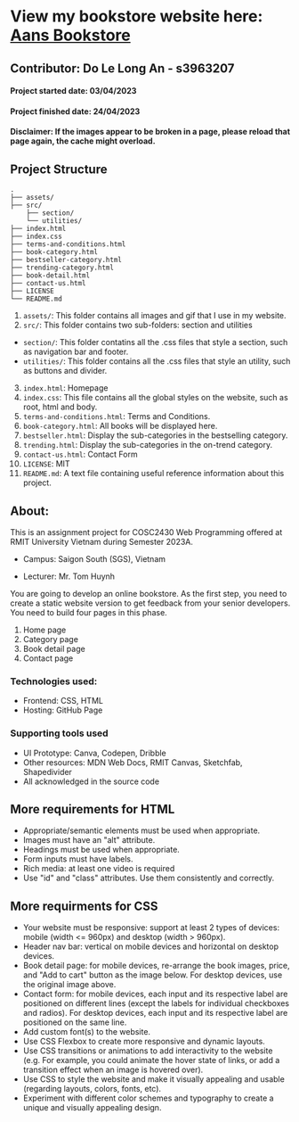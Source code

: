 # View my bookstore website here: [Aans Bookstore](https://laansdole.github.io/bookstore-hackathon_s3963207/)
## Contributor: Do Le Long An - s3963207

#### Project started date: 03/04/2023

#### Project finished date: 24/04/2023

#### Disclaimer: If the images appear to be broken in a page, please reload that page again, the cache might overload.


## Project Structure

```
.
├── assets/
├── src/
    ├── section/
    └── utilities/
├── index.html
├── index.css
├── terms-and-conditions.html
├── book-category.html
├── bestseller-category.html
├── trending-category.html
├── book-detail.html
├── contact-us.html
├── LICENSE
└── README.md
```
1. `assets/`: This folder contains all images and gif that I use in my website.
2. `src/`: This folder contains two sub-folders: section and utilities
  - `section/`: This folder contatins all the .css files that style a section, such as navigation bar and footer.
  - `utilities/`: This folder contains all the .css files that style an utility, such as buttons and divider.
3. `index.html`: Homepage
4. `index.css`: This file contains all the global styles on the website, such as root, html and body.
5. `terms-and-conditions.html`: Terms and Conditions.
6. `book-category.html`: All books will be displayed here.
7. `bestseller.html`: Display the sub-categories in the bestselling category.
8. `trending.html`: Display the sub-categories in the on-trend category.
9. `contact-us.html`: Contact Form
10. `LICENSE`: MIT
11. `README.md`: A text file containing useful reference information about this project.

## About:
This is an assignment project for COSC2430 Web Programming offered at RMIT University Vietnam during Semester 2023A.

- Campus: Saigon South (SGS), Vietnam

- Lecturer: Mr. Tom Huynh

You are going to develop an online bookstore. As the first step, you need to create a static website version to get feedback from your senior developers. You need to build four pages in this phase.

1. Home page
2. Category page
3. Book detail page
4. Contact page

### Technologies used:

- Frontend: CSS, HTML
- Hosting: GitHub Page

### Supporting tools used

- UI Prototype: Canva, Codepen, Dribble
- Other resources: MDN Web Docs, RMIT Canvas, Sketchfab, Shapedivider
- All acknowledged in the source code

## More requirements for HTML

- Appropriate/semantic elements must be used when appropriate.
- Images must have an "alt" attribute.
- Headings must be used when appropriate.
- Form inputs must have labels.
- Rich media: at least one video is required
- Use "id" and "class" attributes. Use them consistently and correctly.

## More requirments for CSS

- Your website must be responsive: support at least 2 types of devices: mobile (width <= 960px) and desktop (width > 960px).
- Header nav bar: vertical on mobile devices and horizontal on desktop devices.
- Book detail page: for mobile devices, re-arrange the book images, price, and "Add to cart" button as the image below. For desktop devices, use the original image above.
- Contact form: for mobile devices, each input and its respective label are positioned on different lines (except the labels for individual checkboxes and radios). For desktop devices, each input and its respective label are positioned on the same line.
- Add custom font(s) to the website.
- Use CSS Flexbox to create more responsive and dynamic layouts.
- Use CSS transitions or animations to add interactivity to the website (e.g. For example, you could animate the hover state of links, or add a transition effect when an image is hovered over).
- Use CSS to style the website and make it visually appealing and usable (regarding layouts, colors, fonts, etc).
- Experiment with different color schemes and typography to create a unique and visually appealing design.





